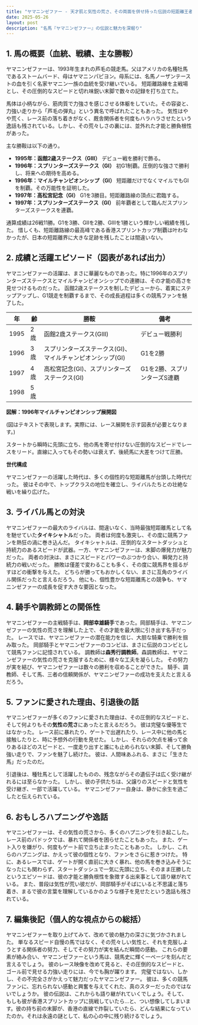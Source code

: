 ```yaml
---
title: "ヤマニンゼファー - 天才肌と気性の荒さ、その両面を併せ持った伝説の短距離王者"
date: 2025-05-26
layout: post
description: "名馬『ヤマニンゼファー』の伝説と魅力を深堀り"
---
```


## 1. 馬の概要（血統、戦績、主な勝鞍）

ヤマニンゼファーは、1993年生まれの芦毛の競走馬。父はアメリカの名種牡馬であるストームバード、母はヤマニンパピヨン。母系には、名馬ノーザンテーストの血を引く名家ヤマニン一族の血統を受け継いでいる。  短距離路線を主戦場とし、その圧倒的なスピードと切れ味鋭い末脚で数々の記録を打ち立てた。

馬体は小柄ながら、筋肉質で力強さを感じさせる体躯をしていた。その容姿と、力強い走りから「芦毛の弾丸」という異名で呼ばれたこともあった。  気性はやや荒く、レース前の落ち着きがなく、厩舎関係者を何度もハラハラさせたという逸話も残されている。しかし、その荒々しさの裏には、並外れた才能と勝負根性があった。

主な勝鞍は以下の通り。

* **1995年：函館2歳ステークス（GIII）**  デビュー戦を勝利で飾る。
* **1996年：スプリンターズステークス（GI）**  初G1制覇。圧倒的な強さで勝利し、将来への期待を高める。
* **1996年：マイルチャンピオンシップ（GI）**  短距離だけでなくマイルでもGIを制覇。その万能性を証明した。
* **1997年：高松宮記念（GI）**  G1を3勝目。短距離路線の頂点に君臨する。
* **1997年：スプリンターズステークス（GI）**  前年覇者として臨んだスプリンターズステークスを連覇。


通算成績は26戦11勝。G1を3勝、GIIを2勝、GIIIを1勝という輝かしい戦績を残した。  惜しくも、短距離路線の最高峰である香港スプリントカップ制覇は叶わなかったが、日本の短距離界に大きな足跡を残したことは間違いない。


## 2. 成績と活躍エピソード（図表があれば出力）

ヤマニンゼファーの活躍は、まさに華麗なものであった。特に1996年のスプリンターズステークスとマイルチャンピオンシップでの連勝は、その才能の高さを見せつけるものだった。  函館2歳ステークスを制したデビューから、着実にステップアップし、G1競走を制覇するまで、その成長過程は多くの競馬ファンを魅了した。

| 年 | 齢 | 勝鞍 | 備考 |
|---|---|---|---|
| 1995 | 2歳 | 函館2歳ステークス(GIII) | デビュー戦勝利 |
| 1996 | 3歳 | スプリンターズステークス(GI)、マイルチャンピオンシップ(GI) | G1を2勝 |
| 1997 | 4歳 | 高松宮記念(GI)、スプリンターズステークス(GI) | G1を2勝、スプリンターズS連覇 |
| 1998 | 5歳 |  |  |


**図解：1996年マイルチャンピオンシップ展開図**

(図はテキストで表現します。実際には、レース展開を示す図表が必要となります。)

スタートから瞬時に先頭に立ち、他の馬を寄せ付けない圧倒的なスピードでレースをリード。直線に入ってもその勢いは衰えず、後続馬に大差をつけて圧勝。


**世代構成**

ヤマニンゼファーの活躍した時代は、多くの個性的な短距離馬が台頭した時代だった。  彼はその中で、トップクラスの地位を確立し、ライバルたちとの壮絶な戦いを繰り広げた。


## 3. ライバル馬との対決

ヤマニンゼファーの最大のライバルは、間違いなく、当時最強短距離馬として名を馳せていた**タイキシャトル**だった。  両者は何度も激突し、その度に競馬ファンを熱狂の渦に巻き込んだ。  タイキシャトルは、圧倒的なスタートダッシュと持続力のあるスピードが武器。一方、ヤマニンゼファーは、末脚の爆発力が魅力だった。  両者の対決は、まさにスピードとパワーのぶつかり合い、瞬発力と持続力の戦いだった。  勝敗は僅差で変わることも多く、その度に競馬界を揺るがすほどの衝撃を与えた。  どちらが勝ってもおかしくない、まさに互角のライバル関係だったと言えるだろう。  他にも、個性豊かな短距離馬との競争も、ヤマニンゼファーの成長を促す大きな要因となった。


## 4. 騎手や調教師との関係性

ヤマニンゼファーの主戦騎手は、**岡部幸雄騎手**であった。岡部騎手は、ヤマニンゼファーの気性の荒さを理解した上で、その才能を最大限に引き出す名手だった。  レースでは、ヤマニンゼファーの潜在能力を信じ、大胆な騎乗で勝利を掴み取った。  岡部騎手とヤマニンゼファーのコンビは、まさに伝説のコンビとして競馬ファンに記憶されている。  調教師は**森秀行調教師**。森調教師は、ヤマニンゼファーの気性の荒さを克服するために、様々な工夫を凝らした。  その努力が実を結び、ヤマニンゼファーは数々の勝利を収めることができた。  騎手、調教師、そして馬、三者の信頼関係が、ヤマニンゼファーの成功を支えたと言えるだろう。


## 5. ファンに愛された理由、引退後の話

ヤマニンゼファーが多くのファンに愛された理由は、その圧倒的なスピードと、そして何よりもその**気性の荒さ**にあったと言えるだろう。  彼は完璧な優等生ではなかった。  レース前に暴れたり、ゲートで出遅れたり、レース中に他の馬と接触したりと、時に予想外の行動を見せた。  しかし、それらの欠点を補って余りあるほどのスピードと、一度走り出すと誰にも止められない末脚、そして勝負強い走りで、ファンを魅了し続けた。  彼は、人間味あふれる、まさに「生きた馬」だったのだ。

引退後は、種牡馬として活躍したものの、残念ながらその遺伝子は広く受け継がれるには至らなかった。  しかし、彼の子供たちは、父譲りのスピードと気性を受け継ぎ、一部で活躍している。  ヤマニンゼファー自身は、静かに余生を過ごしたと伝えられている。


## 6. おもしろハプニングや逸話

ヤマニンゼファーは、その気性の荒さから、多くのハプニングを引き起こした。  レース前のパドックでは、暴れて関係者を困らせたこともあった。  また、ゲート入りを嫌がり、何度もゲート前で立ち止まったこともあった。  しかし、これらのハプニングは、かえって彼の個性となり、ファンをさらに惹きつけた。  特に、あるレースでは、ゲートが開く直前に大きく暴れ、他の馬を巻き込みそうになったにも関わらず、スタートダッシュで一気に先頭に立ち、そのまま圧勝したというエピソードは、彼の才能と勝負根性を象徴する出来事として語り継がれている。  また、普段は気性が荒い彼だが、岡部騎手がそばにいると不思議と落ち着き、まるで彼の言葉を理解しているかのような様子を見せたという逸話も残されている。


## 7. 編集後記（個人的な視点からの総括）

ヤマニンゼファーを取り上げてみて、改めて彼の魅力の深さに気づかされました。  単なるスピード自慢の馬ではなく、その荒々しい気性と、それを克服しようとする関係者の努力、そしてその努力が実を結んだ瞬間の感動。  これらの要素が絡み合い、ヤマニンゼファーという馬は、競馬史に輝く一ページを刻んだと言えるでしょう。  彼のレース映像を改めて見ると、その圧倒的なスピードと、ゴール前で見せる力強い走りには、今でも胸が躍ります。  完璧ではない、しかし、その不完全さがかえって魅力だったヤマニンゼファー。  彼は、多くの競馬ファンに、忘れられない感動と興奮を与えてくれた、真のスターだったのではないでしょうか。  彼の伝説は、これからも語り継がれていくでしょう。そして、もしも彼が香港スプリントカップに挑戦していたら…と、つい想像してしまいます。彼の持ち前の末脚が、香港の直線で炸裂していたら、どんな結果になっていたのか。それは永遠の謎として、私の心の中に残り続けるでしょう。

